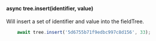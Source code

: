 #### async tree.insert(identifier, value)

Will insert a set of identifier and value into the fieldTree.

```js
    await tree.insert('5d6755b71f9edbc997c8d156', 33);
```

